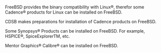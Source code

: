 FreeBSD provides the binary compatibility with Linux®, therefor some Cadence® products for Linux can be installed on FreeBSD.

CDSB makes preparations for installation of Cadence products on FreeBSD.

Some Synopsys® Products can be installed on FreeBSD. For example, HSPICE®, SpiceExplorerTM, etc.

Mentor Graphics® Calibre® can be installed on FreeBSD.